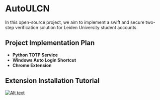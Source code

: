 # AutoULCN

In this open-source project, we aim to implement a swift and secure two-step verification solution for Leiden University student accounts.

## Project Implementation Plan

- **Python TOTP Service**
- **Windows Auto Login Shortcut**
- **Chrome Extension**

## Extension Installation Tutorial

[![Alt text](https://img.youtube.com/vi/Y_q0O2S5FNI/0.jpg)](https://www.youtube.com/watch?v=Y_q0O2S5FNI)
